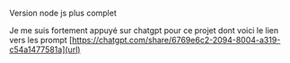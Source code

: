 Version node js plus complet

Je me suis fortement appuyé sur chatgpt pour ce projet dont voici le lien vers les prompt 
[https://chatgpt.com/share/6769e6c2-2094-8004-a319-c54a1477581a](url)
